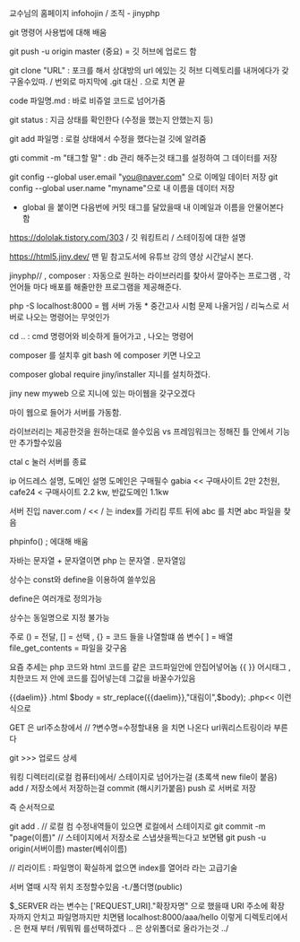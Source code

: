 교수님의 홈페이지 infohojin / 조직 - jinyphp

git 명령어 사용법에 대해 배움

git push -u origin master (중요) = 깃 허브에 업로드 함 

git clone "URL"  : 포크를 해서 상대방의 url 에있는 깃 허브 디렉토리를 내꺼에다가 갖구올수있따. / 번외로 마지막에 .git 대신 . 으로 치면 끝

code 파일명.md : 바로 비쥬얼 코드로 넘어가줌

git status : 지금 상태를 확인한다 (수정을 했는지 안했는지 등)

git add 파일명 : 로컬 상태에서 수정을 했다는걸 깃에 알려줌

gti commit -m "태그할 말" :  db 관리 해주는것 태그를 설정하여 그 데이터를 저장

git config --global user.email "you@naver.com" 으로 이메일 데이터 저장
git config --global user.name "myname"으로 내 이름을 데이터 저장

* global 을 붙이면 다음번에 커밋 태그를 달았을때 내 이메일과 이름을 안물어본다 함

https://dololak.tistory.com/303 / 깃 워킹트리 / 스테이징에 대한 설명

https://html5.jiny.dev/ 맨 밑 참고도서에 유튜브 강의 영상 시간날시 본다.

jinyphp// , composer : 자동으로 원하는 라이브러리를 찾아서 깔아주는 프로그램  , 각 언어들 마다 배포를 해줄만한 프로그램을 제공해준다.

php -S localhost:8000 = 웹 서버 가동 * 중간고사 시험 문제 나올거임 / 리눅스로 서버로 나오는 명령어는 무엇인가

cd .. : cmd 명령어와 비슷하게 들어가고 , 나오는 명령어

composer 를 설치후 git bash 에 composer 키면 나오고

composer global require jiny/installer 지니를 설치하겠다.

jiny new myweb 으로 지니에 있는 마이웹을 갖구오겠다

마이 웹으로 들어가 서버를 가동함.


라이브러리는 제공한것을 원하는대로 쓸수있음  vs 프레임워크는 정해진 틀 안에서 기능만 추가할수있음

ctal c 눌러 서버를 종료

ip 어드레스 설명, 도메인 설명 도메인은 구매필수
gabia << 구매사이트 2만 2천원, cafe24 < 구매사이트 2.2 kw, 반값도메인 1.1kw 

서버 진입  naver.com /   << / 는 index를 가리킴 루트 뒤에 abc 를 치면 abc 파일을 찾음

phpinfo() ; 에대해 배움

자바는 문자열 + 문자열이면 php 는 문자열 . 문자열임

상수는 const와 define을 이용하여 쓸쑤있음 

define은 여러개로 정의가능

상수는 동일명으로 지정 불가능

주로 () = 전달,    [] = 선택 ,  {} = 코드 들을 나열할떄 씀
변수[ ]  = 배열
file_get_contents  = 파일을 갖구옴

요즘 추세는 php 코드와 html 코드를 같은 코드파일안에 안집어넣어놈
{{ }} 어시태그 , 치한코드 저 안에 코드를 집어넣는데 그값을 바꿀수가있음
<body>{{daelim}}</body> .html
$body = str_replace({{daelim}},"대림이",$body);  .php<< 이런식으로 

GET 은 url주소창에서    // ?변수명=수정할내용  을 치면 나온다        url쿼리스트링이라 부른다




git >>> 업로드 상세

워킹 디렉터리(로컬 컴퓨터)에서/ 스테이지로 넘어가는걸 (초록색 new file이 붙음) add /  저장소에서 저장하는걸 commit (해시키가붙음)
push 로 서버로 저장

즉 순서적으로

git add .        // 로컬 컴 수정내역들이 있으면 로컬에서 스테이지로
git commit -m "page(이름)"  // 스테이지에서 저장소로 스냅샷을찍는다고 보면됌
git push -u origin(서버이름) master(베쉬이름)

// 리라이트 : 파일명이 확실하게 없으면 index를 열어라 라는 고급기술

서버 열때 시작 위치 조정할수있음 -t./폴더명(public)

$_SERVER 라는 변수는 ['REQUEST_URI]."확장자명" 으로 했을때 URI 주소에 확장자까지 안치고 파일명까지만 치면됌 
localhost:8000/aaa/hello 이렇게
디렉토리에서 . 은 현재 부터 /뭐뭐뭐 를선택하겠다       .. 은 상위폴더로 올라가는것 ../
